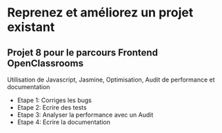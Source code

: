 # Reprenez et améliorez un projet existant
## Projet 8 pour le parcours Frontend OpenClassrooms

Utilisation de Javascript, Jasmine, Optimisation, Audit de performance et documentation

- Etape 1: Corriges les bugs
- Etape 2: Ecrire des tests
- Etape 3: Analyser la performance avec un Audit
- Etape 4: Ecrire la documentation
